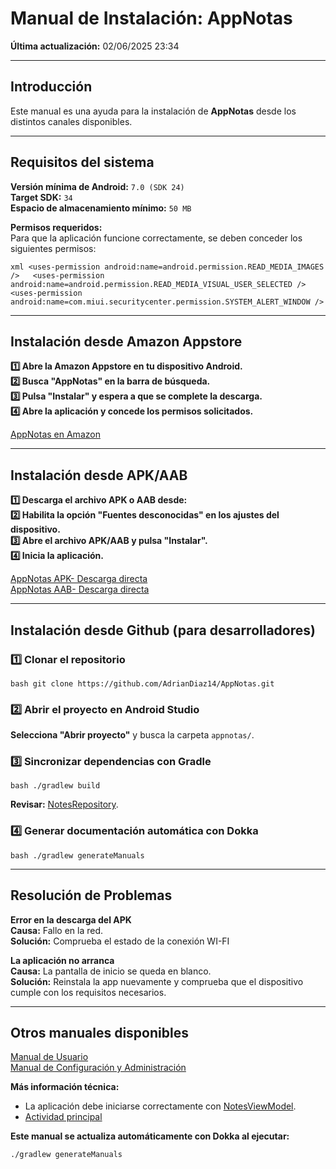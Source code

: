 # Manual de Instalación: AppNotas
**Última actualización:** 02/06/2025 23:34

---

## Introducción
Este manual es una ayuda para la instalación de **AppNotas** desde los distintos canales disponibles.

---

## Requisitos del sistema
**Versión mínima de Android:** `7.0 (SDK 24)`  
**Target SDK:** `34`  
**Espacio de almacenamiento mínimo:** `50 MB`

**Permisos requeridos:**  
Para que la aplicación funcione correctamente, se deben conceder los siguientes permisos:

`xml
<uses-permission android:name=android.permission.READ_MEDIA_IMAGES />  
<uses-permission android:name=android.permission.READ_MEDIA_VISUAL_USER_SELECTED />  
<uses-permission android:name=com.miui.securitycenter.permission.SYSTEM_ALERT_WINDOW /> 
`

---

## Instalación desde Amazon Appstore
**1️⃣ Abre la Amazon Appstore en tu dispositivo Android.**  
**2️⃣ Busca "AppNotas" en la barra de búsqueda.**  
**3️⃣ Pulsa "Instalar" y espera a que se complete la descarga.**  
**4️⃣ Abre la aplicación y concede los permisos solicitados.**

[AppNotas en Amazon](https://www.amazon.es/AppNotes-AppNotas/dp/B0F9QMKSHG/ref=sr_1_1?__mk_es_ES=%C3%85M%C3%85%C5%BD%C3%95%C3%91&crid=2008V7IXXV5DM&dib=eyJ2IjoiMSJ9.Ns3OdA29wYzRoifJSCAXxNLfX8zDxHRUY0iRXGbxRtDGjHj071QN20LucGBJIEps.9f6fYnRohlxv1eIR9hDwatfo9csAf5xyr6nQ7PhR6z0&dib_tag=se&keywords=appnotas&qid=1748877137&s=mobile-apps&sprefix=appnotas%2Cmobile-apps%2C107&sr=1-1)

---

## Instalación desde APK/AAB
**1️⃣ Descarga el archivo APK o AAB desde:**  
**2️⃣ Habilita la opción "Fuentes desconocidas" en los ajustes del dispositivo.**  
**3️⃣ Abre el archivo APK/AAB y pulsa "Instalar".**  
**4️⃣ Inicia la aplicación.**

[AppNotas APK- Descarga directa](https://drive.google.com/file/d/1FIs2budCD89GV_7mMUlVLa5PAtJMnOo2/view?usp=drive_link)  
[AppNotas AAB- Descarga directa](https://drive.google.com/file/d/1lHdOMEU_g1_AFNf4GYY1k0HPwxJ9z92o/view?usp=sharing) 
 
---

## Instalación desde Github (para desarrolladores)

### 1️⃣ **Clonar el repositorio**
`bash
git clone https://github.com/AdrianDiaz14/AppNotas.git
`

### 2️⃣ **Abrir el proyecto en Android Studio**
**Selecciona "Abrir proyecto"** y busca la carpeta `appnotas/`.

### 3️⃣ **Sincronizar dependencias con Gradle**
`bash
./gradlew build
`

**Revisar:** [NotesRepository](../dokka/markdown/-app-notas/com.example.appnotas.database/-notes-repository/index.md).

### 4️⃣ **Generar documentación automática con Dokka**
`bash
./gradlew generateManuals
`

---

## Resolución de Problemas

**Error en la descarga del APK**  
**Causa:** Fallo en la red.  
**Solución:** Comprueba el estado de la conexión WI-FI

**La aplicación no arranca**  
**Causa:** La pantalla de inicio se queda en blanco.  
**Solución:** Reinstala la app nuevamente y comprueba que el dispositivo cumple con los requisitos necesarios.

---

## Otros manuales disponibles
[Manual de Usuario](../generated/manual/Manual_de_usuario.md)  
[Manual de Configuración y Administración](../generated/manual/Manual_de_configuracion_y_administracion.md)

**Más información técnica:**
- La aplicación debe iniciarse correctamente con [NotesViewModel](../dokka/markdown/-app-notas/com.example.appnotas.database/-notes-view-model/index.md).
- [Actividad principal](..dokka/markdown/-app-notas/com.example.appnotas/-main-activity/index.md)  

**Este manual se actualiza automáticamente con Dokka al ejecutar:**  
```bash
./gradlew generateManuals
```
